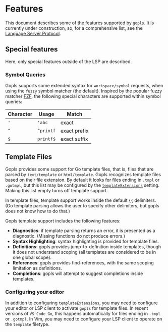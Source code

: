 # Features

This document describes some of the features supported by `gopls`. It is
currently under construction, so, for a comprehensive list, see the
[Language Server Protocol](https://microsoft.github.io/language-server-protocol/).

## Special features

Here, only special features outside of the LSP are described.

### Symbol Queries

Gopls supports some extended syntax for `workspace/symbol` requests, when using
the `fuzzy` symbol matcher (the default). Inspired by the popular fuzzy matcher
[FZF](https://github.com/junegunn/fzf), the following special characters are
supported within symbol queries:

| Character | Usage     | Match        |
| --------- | --------- | ------------ |
| `'`       | `'abc`    | exact        |
| `^`       | `^printf` | exact prefix |
| `$`       | `printf$` | exact suffix |

## Template Files

Gopls provides some support for Go template files, that is, files that
are parsed by `text/template` or `html/template`.
Gopls recognizes template files based on their file extension.
By default it looks for files ending in `.tmpl` or `.gotmpl`,
but this list may be configured by the
[`templateExtensions`](https://github.com/golang/tools/blob/master/gopls/doc/settings.md#templateextensions-string) setting.
Making this list empty turns off template support.

In template files, template support works inside
the default `{{` delimiters. (Go template parsing
allows the user to specify other delimiters, but
gopls does not know how to do that.)

Gopls template support includes the following features:
+ **Diagnostics**: if template parsing returns an error,
it is presented as a diagnostic. (Missing functions do not produce errors.)
+ **Syntax Highlighting**: syntax highlighting is provided for template files.
+  **Definitions**: gopls provides jump-to-definition inside templates, though it does not understand scoping (all templates are considered to be in one global scope).
+  **References**: gopls provides find-references, with the same scoping limitation as definitions.
+ **Completions**: gopls will attempt to suggest completions inside templates.

### Configuring your editor

In addition to configuring `templateExtensions`, you may need to configure your
editor or LSP client to activate `gopls` for template files. In recent versions
of `VS Code Go`, this happens automatically for files ending in `.tmpl` or
`.gotmpl`. In Vim, you may need to configure your LSP client to operate on the
`template` filetype.

<!--TODO(rstambler): Automatically generate a list of supported features.-->

